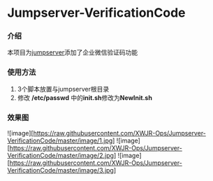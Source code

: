 # Jumpserver-VerificationCode

### 介绍
本项目为[jumpserver](https://github.com/jumpserver/jumpserver)添加了企业微信验证码功能   
### 使用方法
1. 3个脚本放置与jumpserver根目录
2. 修改 **/etc/passwd** 中的**init.sh**修改为**NewInit.sh**
### 效果图
![image][https://raw.githubusercontent.com/XWJR-Ops/Jumpserver-VerificationCode/master/image/1.jpg]
![image][https://raw.githubusercontent.com/XWJR-Ops/Jumpserver-VerificationCode/master/image/2.jpg]
![image][https://raw.githubusercontent.com/XWJR-Ops/Jumpserver-VerificationCode/master/image/3.jpg]
